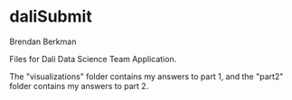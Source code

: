 # daliSubmit

Brendan Berkman

Files for Dali Data Science Team Application.

The "visualizations" folder contains my answers to part 1, and the "part2" folder contains my answers to part 2. 
